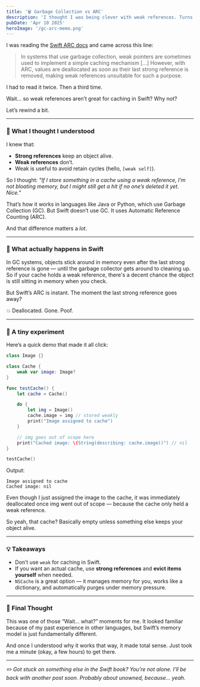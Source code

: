 ```yaml
---
title: '🗑️ Garbage Collection vs ARC'
description: 'I thought I was being clever with weak references. Turns out, Swift had other plans.'
pubDate: 'Apr 10 2025'
heroImage: '/gc-arc-meme.png'
---
```


I was reading the [Swift ARC docs](https://docs.swift.org/swift-book/documentation/the-swift-programming-language/automaticreferencecounting#Weak-References) and came across this line:

> In systems that use garbage collection, weak pointers are sometimes used to implement a simple caching mechanism [...] However, with ARC, values are deallocated as soon as their last strong reference is removed, making weak references unsuitable for such a purpose.

I had to read it twice. Then a third time.

Wait… so weak references aren’t great for caching in Swift? Why not?

Let’s rewind a bit.

---

### 🧠 What I thought I understood

I knew that:

* **Strong references** keep an object alive.
* **Weak references** don’t.
* Weak is useful to avoid retain cycles (hello, `[weak self]`).

So I thought: *"If I store something in a cache using a weak reference, I’m not bloating memory, but I might still get a hit if no one’s deleted it yet. Nice."*

That’s how it works in languages like Java or Python, which use Garbage Collection (GC). But Swift doesn’t use GC. It uses Automatic Reference Counting (ARC).

And that difference matters a *lot*.

---

### 🚫 What actually happens in Swift

In GC systems, objects stick around in memory even after the last strong reference is gone — until the garbage collector gets around to cleaning up. So if your cache holds a weak reference, there's a decent chance the object is still sitting in memory when you check.

But Swift’s ARC is instant. The moment the last strong reference goes away?

💥 Deallocated. Gone. Poof.

---

### 🧪 A tiny experiment

Here’s a quick demo that made it all click:

```swift
class Image {}

class Cache {
    weak var image: Image?
}

func testCache() {
    let cache = Cache()

    do {
        let img = Image()
        cache.image = img // stored weakly
        print("Image assigned to cache")
    }

    // img goes out of scope here
    print("Cached image: \(String(describing: cache.image))") // nil
}

testCache()
```

Output:

```
Image assigned to cache
Cached image: nil
```

Even though I just assigned the image to the cache, it was immediately deallocated once img went out of scope — because the cache only held a weak reference.

So yeah, that cache? Basically empty unless something else keeps your object alive.

---

### 💡 Takeaways

* Don’t use `weak` for caching in Swift.
* If you want an actual cache, use **strong references** and **evict items yourself** when needed.
* `NSCache` is a great option — it manages memory for you, works like a dictionary, and automatically purges under memory pressure.

---

### 🧭 Final Thought

This was one of those “Wait... what?” moments for me. It looked familiar because of my past experience in other languages, but Swift’s memory model is just fundamentally different.

And once I understood why it works that way, it made total sense.
Just took me a minute (okay, a few hours) to get there.

---

*✏️ Got stuck on something else in the Swift book? You’re not alone. I’ll be back with another post soon. Probably about unowned, because… yeah.*
